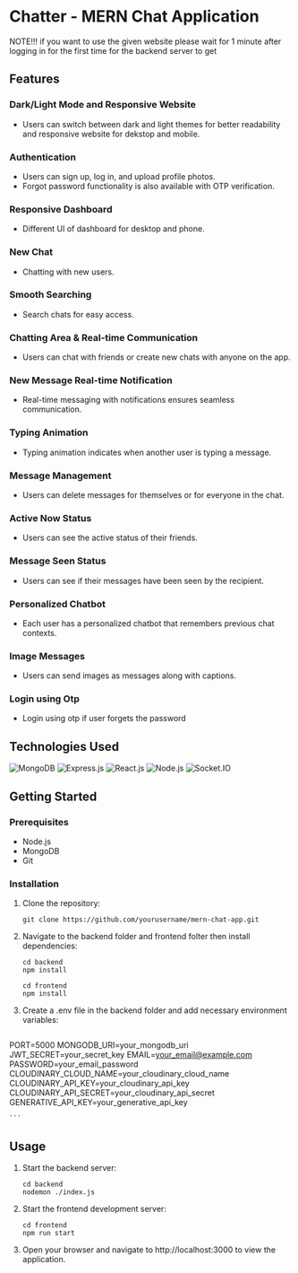 # Chatter - MERN Chat Application


NOTE!!! if you want to use the given website please wait for 1 minute after logging in for the first time for the backend server to get 
## Features

### Dark/Light Mode and Responsive Website
- Users can switch between dark and light themes for better readability and responsive website for dekstop and mobile.


### Authentication
- Users can sign up, log in, and upload profile photos.
- Forgot password functionality is also available with OTP verification.

### Responsive Dashboard
- Different UI of dashboard for desktop and phone.


### New Chat
- Chatting with new users.


### Smooth Searching
- Search chats for easy access.


### Chatting Area & Real-time Communication
- Users can chat with friends or create new chats with anyone on the app.

### New Message Real-time Notification
- Real-time messaging with notifications ensures seamless communication.


### Typing Animation
- Typing animation indicates when another user is typing a message.

### Message Management
- Users can delete messages for themselves or for everyone in the chat.


### Active Now Status
- Users can see the active status of their friends.

### Message Seen Status
- Users can see if their messages have been seen by the recipient.


### Personalized Chatbot
- Each user has a personalized chatbot that remembers previous chat contexts.


### Image Messages
- Users can send images as messages along with captions.

### Login using Otp
- Login using otp if user forgets the password

## Technologies Used

![MongoDB](https://img.shields.io/badge/mongodb-%234ea94b.svg?style=for-the-badge&logo=mongodb&logoColor=white)
![Express.js](https://img.shields.io/badge/express.js-%23404d59.svg?style=for-the-badge)
![React.js](https://img.shields.io/badge/react-%2320232a.svg?style=for-the-badge&logo=react&logoColor=%2361DAFB)
![Node.js](https://img.shields.io/badge/node.js-%2343853D.svg?style=for-the-badge&logo=node.js&logoColor=white)
![Socket.IO](https://img.shields.io/badge/socket.io-%23000000.svg?style=for-the-badge&logo=socket.io&logoColor=white)

## Getting Started

### Prerequisites

- Node.js
- MongoDB
- Git

### Installation

1. Clone the repository:

   ```
   git clone https://github.com/yourusername/mern-chat-app.git
   ```
2. Navigate to the backend folder and frontend folter then install dependencies:
    ```
    cd backend
    npm install
    ```
    
    ```
    cd frontend
    npm install
    ```
    
3. Create a .env file in the backend folder and add necessary environment variables:
    ```
PORT=5000
MONGODB_URI=your_mongodb_uri
JWT_SECRET=your_secret_key
EMAIL=your_email@example.com
PASSWORD=your_email_password
CLOUDINARY_CLOUD_NAME=your_cloudinary_cloud_name
CLOUDINARY_API_KEY=your_cloudinary_api_key
CLOUDINARY_API_SECRET=your_cloudinary_api_secret
GENERATIVE_API_KEY=your_generative_api_key

    ```

## Usage
1. Start the backend server:
    ```
    cd backend
    nodemon ./index.js
    ```
2. Start the frontend development server:
    ```
    cd frontend
    npm run start
    ```
3. Open your browser and navigate to http://localhost:3000 to view the application.

